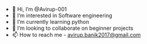 - 👋 Hi, I’m @Avirup-001
- 👀 I’m interested in Software engineering
- 🌱 I’m currently learning python
- 💞️ I’m looking to collaborate on beginner projects
- 📫 How to reach me - avirup.banik2017@gmail.com

<!---
Avirup-001/Avirup-001 is a ✨ special ✨ repository because its `README.md` (this file) appears on your GitHub profile.
You can click the Preview link to take a look at your changes.
--->
